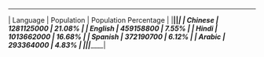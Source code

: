  _______________________________________________ 
| Language | Population | Population Percentage |
|__________|____________|_______________________|
| Chinese  | 1281125000 | 21.08%                |
| English  | 459158800  | 7.55%                 |
| Hindi    | 1013662000 | 16.68%                |
| Spanish  | 372190700  | 6.12%                 |
| Arabic   | 293364000  | 4.83%                 |
|__________|____________|_______________________|